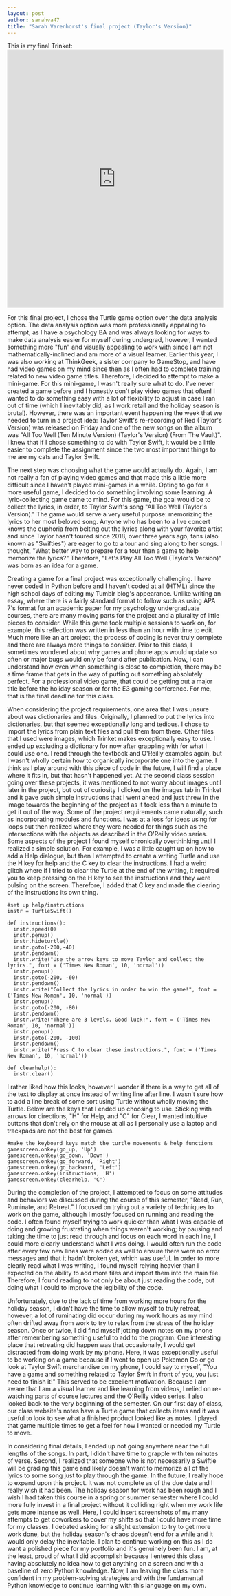 ```yaml
---
layout: post
author: sarahva47
title: "Sarah Varenhorst's final project (Taylor's Version)"
---
```


This is my final Trinket: <iframe src="https://trinket.io/embed/python/bb3fee027c" width="100%" height="600" frameborder="0" marginwidth="0" marginheight="0" allowfullscreen></iframe>

For this final project, I chose the Turtle game option over the data analysis option. The data analysis option was more professionally appealing to attempt, as I have a psychology BA and was always looking for ways to make data analysis easier for myself during undergrad, however, I wanted something more "fun" and visually appealing to work with since I am not mathematically-inclined and am more of a visual learner. Earlier this year, I was also working at ThinkGeek, a sister company to GameStop, and have had video games on my mind since then as I often had to complete training related to new video game titles. Therefore, I decided to attempt to make a mini-game. For this mini-game, I wasn't really sure what to do. I've never created a game before and I honestly don't play video games that often! I wanted to do something easy with a lot of flexibility to adjust in case I ran out of time (which I inevitably did, as I work retail and the holiday season is brutal). However, there was an important event happening the week that we needed to turn in a project idea: Taylor Swift's re-recording of Red (Taylor's Version) was released on Friday and one of the new songs on the album was "All Too Well (Ten Minute Version) (Taylor's Version) (From The Vault)". I knew that if I chose something to do with Taylor Swift, it would be a little easier to complete the assignment since the two most important things to me are my cats and Taylor Swift.

The next step was choosing what the game would actually do. Again, I am not really a fan of playing video games and that made this a little more difficult since I haven't played mini-games in a while. Opting to go for a more useful game, I decided to do something involving some learning. A lyric-collecting game came to mind. For this game, the goal would be to collect the lyrics, in order, to Taylor Swift's song "All Too Well (Taylor's Version)." The game would serve a very useful purpose: memorizing the lyrics to her most beloved song. Anyone who has been to a live concert knows the euphoria from belting out the lyrics along with your favorite artist and since Taylor hasn't toured since 2018, over three years ago, fans (also known as "Swifties") are eager to go to a tour and sing along to her songs. I thought, "What better way to prepare for a tour than a game to help memorize the lyrics?" Therefore, "Let's Play All Too Well (Taylor's Version)" was born as an idea for a game. 

Creating a game for a final project was exceptionally challenging. I have never coded in Python before and I haven't coded at all (HTML) since the high school days of editing my Tumblr blog's appearance. Unlike writing an essay, where there is a fairly standard format to follow such as using APA 7's format for an academic paper for my psychology undergraduate courses, there are many moving parts for the project and a plurality of little pieces to consider. While this game took multiple sessions to work on, for example, this reflection was written in less than an hour with time to edit. Much more like an art project, the process of coding is never truly complete and there are always more things to consider. Prior to this class, I sometimes wondered about why games and phone apps would update so often or major bugs would only be found after publication. Now, I can understand how even when something is close to completion, there may be a time frame that gets in the way of putting out something absolutely perfect. For a professional video game, that could be getting out a major title before the holiday season or for the E3 gaming conference. For me, that is the final deadline for this class. 

When considering the project requirements, one area that I was unsure about was dictionaries and files. Originally, I planned to put the lyrics into dictionaries, but that seemed exceptionally long and tedious. I chose to import the lyrics from plain text files and pull them from there. Other files that I used were images, which Trinket makes exceptionally easy to use. I ended up excluding a dictionary for now after grappling with for what I could use one. I read through the textbook and O'Reilly examples again, but I wasn't wholly certain how to organically incorporate one into the game. I think as I play around with this piece of code in the future, I will find a place where it fits in, but that hasn't happened yet. At the second class session going over these projects, it was mentioned to not worry about images until later in the project, but out of curiosity I clicked on the images tab in Trinket and it gave such simple instructions that I went ahead and just threw in the image towards the beginning of the project as it took less than a minute to get it out of the way. Some of the project requirements came naturally, such as incorporating modules and functions. I was at a loss for ideas using for loops but then realized where they were needed for things such as the intersections with the objects as described in the O'Reilly video series. Some aspects of the project I found myself chronically overthinking until I realized a simple solution. For example, I was a little caught up on how to add a Help dialogue, but then I attempted to create a writing Turtle and use the H key for help and the C key to clear the instructions. I had a weird glitch where if I tried to clear the Turtle at the end of the writing, it required you to keep pressing on the H key to see the instructions and they were pulsing on the screen. Therefore, I added that C key and made the clearing of the instructions its own thing. 
```
#set up help/instructions
instr = TurtleSwift()

def instructions():
  instr.speed(0)
  instr.penup()
  instr.hideturtle()
  instr.goto(-200,-40)
  instr.pendown()
  instr.write("Use the arrow keys to move Taylor and collect the lyrics.", font = ('Times New Roman', 10, 'normal'))
  instr.penup()
  instr.goto(-200, -60)
  instr.pendown()
  instr.write("Collect the lyrics in order to win the game!", font = ('Times New Roman', 10, 'normal'))
  instr.penup()
  instr.goto(-200, -80)
  instr.pendown()
  instr.write("There are 3 levels. Good luck!", font = ('Times New Roman', 10, 'normal'))
  instr.penup()
  instr.goto(-200, -100)
  instr.pendown()
  instr.write("Press C to clear these instructions.", font = ('Times New Roman', 10, 'normal'))
  
def clearhelp():
  instr.clear()
```
I rather liked how this looks, however I wonder if there is a way to get all of the text to display at once instead of writing line after line. I wasn't sure how to add a line break of some sort using Turtle without wholly moving the Turtle. Below are the keys that I ended up choosing to use. Sticking with arrows for directions, "H" for Help, and "C" for Clear, I wanted intuitive buttons that don't rely on the mouse at all as I personally use a laptop and trackpads are not the best for games.
```
#make the keyboard keys match the turtle movements & help functions
gamescreen.onkey(go_up, 'Up')
gamescreen.onkey(go_down, 'Down')
gamescreen.onkey(go_forward, 'Right')
gamescreen.onkey(go_backward, 'Left')
gamescreen.onkey(instructions, 'H')
gamescreen.onkey(clearhelp, 'C')
```

During the completion of the project, I attempted to focus on some attitudes and behaviors we discussed during the course of this semester, "Read, Run, Ruminate, and Retreat." I focused on trying out a variety of techniques to work on the game, although I mostly focused on running and reading the code. I often found myself trying to work quicker than what I was capable of doing and growing frustrating when things weren't working; by pausing and taking the time to just read through and focus on each word in each line, I could more clearly understand what I was doing. I would often run the code after every few new lines were added as well to ensure there were no error messages and that it hadn't broken yet, which was useful. In order to more clearly read what I was writing, I found myself relying heavier than I expected on the ability to add more files and import them into the main file. Therefore, I found reading to not only be about just reading the code, but doing what I could to improve the legibility of the code. 

Unfortunately, due to the lack of time from working more hours for the holiday season, I didn't have the time to allow myself to truly retreat, however, a lot of ruminating did occur during my work hours as my mind often drifted away from work to try to relax from the stress of the holiday season. Once or twice, I did find myself jotting down notes on my phone after remembering something useful to add to the program. One interesting place that retreating did happen was that occasionally, I would get distracted from doing work by my phone. Here, it was exceptionally useful to be working on a game because if I went to open up Pokemon Go or go look at Taylor Swift merchandise on my phone, I could say to myself, "You have a game and something related to Taylor Swift in front of you, you just need to finish it!" This served to be excellent motivation. Because I am aware that I am a visual learner and like learning from videos, I relied on re-watching parts of course lectures and the O'Reilly video series. I also looked back to the very beginning of the semester. On our first day of class, our class website's notes have a Turtle game that collects items and it was useful to look to see what a finished product looked like as notes. I played that game multiple times to get a feel for how I wanted or needed my Turtle to move. 

In considering final details, I ended up not going anywhere near the full lengths of the songs. In part, I didn't have time to grapple with ten minutes of verse. Second, I realized that someone who is not necessarily a Swiftie will be grading this game and likely doesn't want to memorize all of the lyrics to some song just to play through the game. In the future, I really hope to expand upon this project. It was not complete as of the due date and I really wish it had been. The holiday season for work has been rough and I wish I had taken this course in a spring or summer semester where I could more fully invest in a final project without it colliding right when my work life gets more intense as well. Here, I could insert screenshots of my many attempts to get coworkers to cover my shifts so that I could have more time for my classes. I debated asking for a slight extension to try to get more work done, but the holiday season's chaos doesn't end for a while and it would only delay the inevitable. I plan to continue working on this as I do want a polished piece for my portfolio and it's genuinely been fun. I am, at the least, proud of what I did accomplish because I entered this class having absolutely no idea how to get anything on a screen and with a baseline of zero Python knowledge. Now, I am leaving the class more confident in my problem-solving strategies and with the fundamental Python knowledge to continue learning with this language on my own. 

